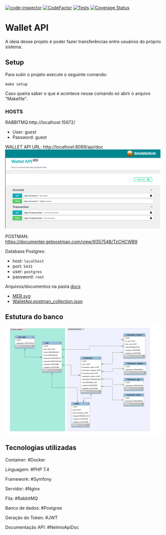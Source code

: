 [![code-inspector](https://www.code-inspector.com/project/20527/score/svg)](https://frontend.code-inspector.com/public/project/20527/wallet-api/dashboard)
[![CodeFactor](https://www.codefactor.io/repository/github/everaldofilho/wallet-api/badge)](https://www.codefactor.io/repository/github/everaldofilho/wallet-api)
[![Tests](https://github.com/everaldofilho/wallet-api/actions/workflows/tests.yml/badge.svg)](https://github.com/everaldofilho/wallet-api/actions/workflows/tests.yml)
[![Coverage Status](https://coveralls.io/repos/github/everaldofilho/wallet-api/badge.svg)](https://coveralls.io/github/everaldofilho/wallet-api)

# Wallet API

A ideia desse projeto é poder fazer transferências entre usuários do próprio sistema.

## Setup

Para subir o projeto execute o seguinte comando:

````
make setup
````

Caso queira saber o que é acontece nesse comando só abrir o arquivo "Makefile".

### HOSTS

RABBITMQ:http://localhost:15672/
- User: guest
- Password: guest

WALLET API URL: http://localhost:8089/api/doc
![documentacao](./docs/documentation-api.png)


POSTMAN: https://documenter.getpostman.com/view/9357548/TzCHCWB9

Database Postgres: 
- host: `localhost`
- port: `5433`
- user: `postgres`
- password: `root`

Arquivos/documentos na pasta [docs](./docs)
- [MER.svg](./docs/mer.svg)
- [WalletApi.postman_collection.json](./docs/WalletApi.postman_collection.json)

## Estutura do banco
![a](./docs/mer.svg)


## Tecnologias utilizadas

Container: #Docker


Linguagem: #PHP 7.4

Framework: #Symfony

Servidor: #Nginx

Fila: #RabbitMQ

Banco de dados: #Postgree

Geração do Token: #JWT

Documentação API: #NelmioApiDoc
